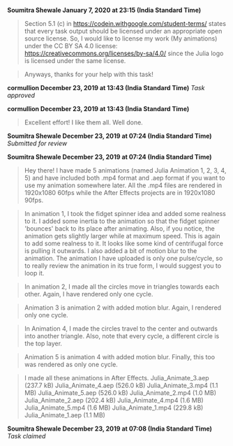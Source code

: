 **Soumitra Shewale January 7, 2020 at 23:15 (India Standard Time)**
> Section 5.1 (c) in https://codein.withgoogle.com/student-terms/ states that every task output should be licensed under an appropriate open source license. So, I would like to license my work (My animations) under the CC BY SA 4.0 license: https://creativecommons.org/licenses/by-sa/4.0/ since the Julia logo is licensed under the same license.

> Anyways, thanks for your help with this task!

**cormullion December 23, 2019 at 13:43 (India Standard Time)**
_Task approved_

**cormullion December 23, 2019 at 13:43 (India Standard Time)**
> Excellent effort! I like them all. Well done.

**Soumitra Shewale December 23, 2019 at 07:24 (India Standard Time)**
_Submitted for review_

**Soumitra Shewale December 23, 2019 at 07:24 (India Standard Time)**
> Hey there! I have made 5 animations (named Julia Animation 1, 2, 3, 4, 5) and have included both .mp4 format and .aep format if you want to use my animation somewhere later. All the .mp4 files are rendered in 1920x1080 60fps while the After Effects projects are in 1920x1080 90fps.

> In animation 1, I took the fidget spinner idea and added some realness to it. I added some inertia to the animation so that the fidget spinner 'bounces' back to its place after animating. Also, if you notice, the animation gets slightly larger while at maximum speed. This is again to add some realness to it. It looks like some kind of centrifugal force is pulling it outwards. I also added a bit of motion blur to the animation. The animation I have uploaded is only one pulse/cycle, so to really review the animation in its true form, I would suggest you to loop it.

> In animation 2, I made all the circles move in triangles towards each other. Again, I have rendered only one cycle.

> Animation 3 is animation 2 with added motion blur. Again, I rendered only one cycle.

> In Animation 4, I made the circles travel to the center and outwards into another triangle. Also, note that every cycle, a different circle is the top layer.

> Animation 5 is animation 4 with added motion blur. Finally, this too was rendered as only one cycle.

> I made all these animations in After Effects.
>  Julia_Animate_3.aep (237.7 kB)
>  Julia_Animate_4.aep (526.0 kB)
>  Julia_Animate_3.mp4 (1.1 MB)
>  Julia_Animate_5.aep (526.0 kB)
>  Julia_Animate_2.mp4 (1.0 MB)
>  Julia_Animate_2.aep (202.4 kB)
>  Julia_Animate_4.mp4 (1.6 MB)
>  Julia_Animate_5.mp4 (1.6 MB)
>  Julia_Animate_1.mp4 (229.8 kB)
>  Julia_Animate_1.aep (1.1 MB)

**Soumitra Shewale December 23, 2019 at 07:08 (India Standard Time)**
_Task claimed_